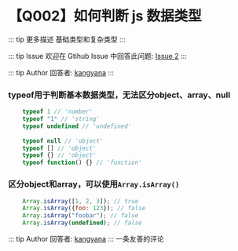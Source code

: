 # 【Q002】如何判断 js 数据类型

::: tip 更多描述
基础类型和复杂类型
:::

::: tip Issue
欢迎在 Gtihub Issue 中回答此问题: [Issue 2](https://github.com/kangyana/daily-question/issues/2)
:::

::: tip Author
回答者: [kangyana](https://github.com/kangyana)
:::
### typeof用于判断基本数据类型，无法区分object、array、null
```javascript
    typeof 1 // 'number'
    typeof "1" // 'string'
    typeof undefined // 'undefined'
    
    typeof null // 'object'
    typeof [] // 'object'
    typeof {} // 'object'
    typeof function() {} // 'function'
```

### 区分object和array，可以使用`Array.isArray()`
```javascript
    Array.isArray([1, 2, 3]); // true
    Array.isArray({foo: 123}); // false
    Array.isArray("foobar"); // false
    Array.isArray(undefined); // false
```
::: tip Author
回答者: [kangyana](https://github.com/kangyana)
:::
一条友善的评论
